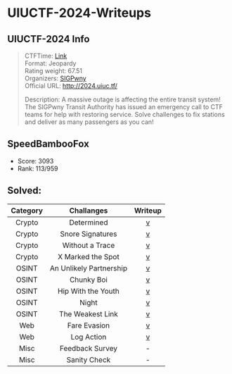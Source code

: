 # UIUCTF-2024-Writeups

## UIUCTF-2024 Info

> CTFTime: [Link](https://ctftime.org/event/2275/)  
> Format: Jeopardy  
> Rating weight: 67.51  
> Organizers: [SIGPwny](https://ctftime.org/team/27763)  
> Official URL: http://2024.uiuc.tf/
>
> Description: A massive outage is affecting the entire transit system! The SIGPwny Transit Authority has issued an emergency call to CTF teams for help with restoring service. Solve challenges to fix stations and deliver as many passengers as you can!

## SpeedBambooFox

- Score: 3093
- Rank: 113/959

## Solved:

| Category |       Challanges        |                                                  Writeup                                                  |
| :------: | :---------------------: | :-------------------------------------------------------------------------------------------------------: |
|  Crypto  |       Determined        |       [v](https://github.com/SpeedBambooFox/UIUCTF-2024-Writeups/tree/main/Cryptograhy/Determined)        |
|  Crypto  |    Snore Signatures     |     [v](https://github.com/SpeedBambooFox/UIUCTF-2024-Writeups/tree/main/Cryptograhy/Snore_Signature)     |
|  Crypto  |     Without a Trace     |   [v](https://github.com/SpeedBambooFox/UIUCTF-2024-Writeups/tree/main/Cryptograhy/Without%20a%20Trace)   |
|  Crypto  |    X Marked the Spot    | [v](https://github.com/SpeedBambooFox/UIUCTF-2024-Writeups/tree/main/Cryptograhy/X%20Marked%20the%20Spot) |
|  OSINT   | An Unlikely Partnership |        [v](https://github.com/SpeedBambooFox/UIUCTF-2024-Writeups/tree/main/ONIST/UIUC-Chan_Suite)        |
|  OSINT   |       Chunky Boi        |       [v](https://github.com/SpeedBambooFox/UIUCTF-2024-Writeups/tree/main/ONIST/Geoguesser-Suite)        |
|  OSINT   |   Hip With the Youth    |        [v](https://github.com/SpeedBambooFox/UIUCTF-2024-Writeups/tree/main/ONIST/UIUC-Chan_Suite)        |
|  OSINT   |          Night          |       [v](https://github.com/SpeedBambooFox/UIUCTF-2024-Writeups/tree/main/ONIST/Geoguesser-Suite)        |
|  OSINT   |    The Weakest Link     |        [v](https://github.com/SpeedBambooFox/UIUCTF-2024-Writeups/tree/main/ONIST/UIUC-Chan_Suite)        |
|   Web    |      Fare Evasion       |          [v](https://github.com/SpeedBambooFox/UIUCTF-2024-Writeups/tree/main/WEB/Fare_Envation)          |
|   Web    |       Log Action        |           [v](https://github.com/SpeedBambooFox/UIUCTF-2024-Writeups/tree/main/WEB/Log_Action)            |
|   Misc   |     Feedback Survey     |                                                     -                                                     |
|   Misc   |      Sanity Check       |                                                     -                                                     |
